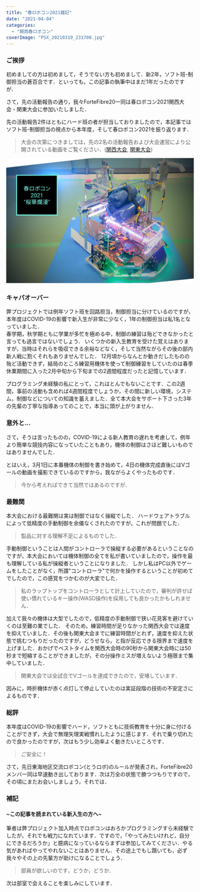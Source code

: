 ```yaml
---
title: "春ロボコン2021雑記"
date: "2021-04-04"
categories: 
  - "関西春ロボコン"
coverImage: "PSX_20210319_231700.jpg"
---
```


### ご挨拶

初めましての方は初めまして，そうでない方も初めまして．新2年，ソフト班-制御担当の蒼百合です．といっても，この記事の執筆中はまだ1年だったのですが．

さて，先の活動報告の通り，我々ForteFibre20一同は春ロボコン2021関西大会・関東大会に参加いたしました．

先の活動報告2件はともにハード班の者が担当しておりましたので，本記事ではソフト班-制御担当の視点から本年度，そして春ロボコン2021を振り返ります．

> 大会の次第につきましては，先の2名の活動報告および大会運営により公開されている動画をご覧ください．([関西大会](https://youtu.be/__SM6BA3woo), [関東大会](https://youtu.be/6nMzfjwEu7k))

[![](images/PSX_20210319_231700.jpg)](https://www.fortefibre.net/blog/wp-content/uploads/2021/03/PSX_20210319_231700.jpg)

### キャパオーバー

弊プロジェクトでは例年ソフト班を回路担当，制御担当に分けているのですが，本年度はCOVID-19の影響で新入生が非常に少なく，1年の制御担当は私1名となっていました．  
春学期，秋学期ともに学業が多忙を極める中，制御の練習は殆どできなかったと言っても過言ではないでしょう． いくつかの新入生教育を受けた覚えはありますが，当時はそれらを吸収できる余裕などなく，そして当然ながらその後の部内新人戦に割くそれもありませんでした． 12月頃からなんとか動きだしたものの殆ど活動できず，結局のところ練習用機体を使って制御練習をしていたのは春季休業期間に入った2月中旬から下旬までの2週間程度だったと記憶しています．

プログラミング未経験の私にとって，これはとんでもないことです．この2週間，事前の活動も含めれば4週間程度でしょうか，その間に新しい環境，システム，制御などについての知識を蓄えました．全て本大会をサポート下さった3年の先輩の丁寧な指導あってのことで，本当に頭が上がりません．

### 意外と…

さて，そうは言ったものの，COVID-19による新人教育の遅れを考慮して，例年より簡単な競技内容になっていたこともあり，機体の制御はさほど難しいものではありませんでした．

とはいえ，3月1日に本番機体の制御を書き始めて，4日の機体完成直後にはVゴールの動画を撮影できているのですから，我ながらよくやったものです．

> 今から考えればできて当然ではあるのですが．

### 最難関

本大会における最難関は実は制御ではなく操縦でした． ハードウェアトラブルによって低精度の手動制御を余儀なくされたのですが，これが問題でした．

> 製品に対する理解不足によるものでした．

手動制御ということは人間がコントローラで操縦する必要があるということなのですが，本大会においては機体制御の全てを私が書いていましたので，操作を最も理解している私が操縦者ということになりました． しかし私はPC以外でゲームをしたことがなく，所謂"コントローラ"で何かを操作するということが初めてでしたので，この感覚をつかむのが大変でした．

> 私のラップトップをコントローラとして計上していたので，審判が許せば使い慣れているキー操作(WASD操作)を採用しても良かったかもしれません．

加えて我々の機体は大型でしたので，低精度の手動制御で狭い花見客を避けていくのは至難の業でした． そのため，練習時間が足りなかった関西大会では速度を抑えていました．その後も関東大会までに練習時間がとれず，速度を抑えた状態で挑むつもりだったのですが，どうせなら，と指が反応できる限界まで速度を上げました．おかげでベストタイムを関西大会時の90秒から関東大会時には50秒まで短縮することができましたが，その分操作ミスが増えないよう極限まで集中していました．

> 関東大会では全試合でVゴールを達成できたので，安堵しています．

因みに，時折機体が赤く点灯して停止していたのは実証段階の技術の不安定さによるものです．

### 総評

本年度はCOVID-19の影響でハード，ソフトともに技術教育を十分に身に付けることができず，大会で無理矢理実戦慣れしたように感じます．それで乗り切れたので良かったのですが，次はもう少し効率よく動きたいところです．

> ご安全に！

さて，先日東海地区交流ロボコン(とうロボ)のルールが発表され，ForteFibre20メンバ一同は早速動き出しております．次は万全の状態で勝つつもりですので，その頃にまたお会いしましょう，それでは．

### 補記

#### ~この記事を読まれている新入生の方へ~

筆者は弊プロジェクト加入時点でロボコンはおろかプログラミングすら未経験でしたが，それでも戦力になれています．ですので，「やってみたいけれど，自分にできるだろうか」と臆病になっているならまずは参加してみてください．やる気があればやってやれないことはありません．その途上でもし躓いても，必ず我々やその上の先輩方が助けになることでしょう．

> 部員が欲しいのです，どうか，どうか．

次は部室で会えることを楽しみにしています．
